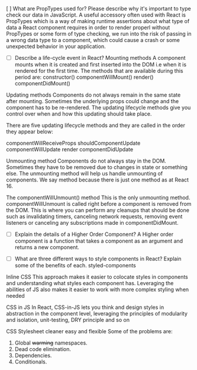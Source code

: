 [ ] What are PropTypes used for? Please describe why it's important to type check our data in JavaScript.
A useful accessory often used with React is PropTypes which is a way of making runtime assertions about what type of data a React component requires in order to render properl
without PropTypes or some form of type checking, we run into the risk of passing in a wrong data type to a component, which could cause a crash or some unexpected behavior in your application.

- [ ] Describe a life-cycle event in React?
      Mounting methods
      A component mounts when it is created and first inserted into the DOM i.e when it is rendered for the first time. The methods that are available during this period are:
      constructor()
      componentWillMount()
      render()
      componentDidMount()

Updating methods
Components do not always remain in the same state after mounting. Sometimes the underlying props could change and the component has to be re-rendered. The updating lifecycle methods give you control over when and how this updating should take place.

There are five updating lifecycle methods and they are called in the order they appear below:

componentWillReceiveProps
shouldComponentUpdate
componentWillUpdate
render
componentDidUpdate

Unmounting method
Components do not always stay in the DOM. Sometimes they have to be removed due to changes in state or something else. The unmounting method will help us handle unmounting of components. We say method because there is just one method as at React 16.

The componentWillUnmount() method
This is the only unmounting method. componentWillUnmount is called right before a component is removed from the DOM. This is where you can perform any cleanups that should be done such as invalidating timers, canceling network requests, removing event listeners or canceling any subscriptions made in componentDidMount.

- [ ] Explain the details of a Higher Order Component?
      A Higher order component is a function that takes a component as an argument and returns a new component.

- [ ] What are three different ways to style components in React? Explain some of the benefits of each.
      styled-components

Inline CSS This approach makes it easier to colocate styles in components and understanding what styles each component has. Leveraging the abilities of JS also makes it easier to work with more complex styling when needed

CSS in JS In React, CSS-in-JS lets you think and design styles in abstraction in the component level, leveraging the principles of modularity and isolation, unit-testing, DRY principle and so on

CSS Stylesheet cleaner easy and flexible
Some of the problems are:

1. Global ~~warming~~ namespaces.
2. Dead code elimination.
3. Dependencies.
4. Conditionals.
